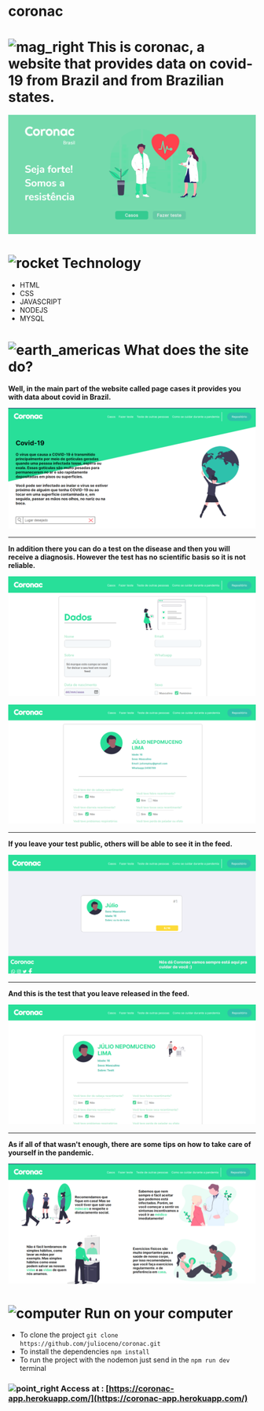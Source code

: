 # coronac

 # ![mag_right](https://github.githubassets.com/images/icons/emoji/unicode/1f50e.png)     This is coronac, a website that provides data on covid-19 from Brazil and from Brazilian states.  

![page-landing](https://github.com/julioceno/coronac/blob/master/images-readme/page-landing.png)

# ![rocket](https://github.githubassets.com/images/icons/emoji/unicode/1f680.png)  Technology
* HTML
* CSS
* JAVASCRIPT
* NODEJS
* MYSQL

# ![earth_americas](https://github.githubassets.com/images/icons/emoji/unicode/1f30e.png)    What does the site do?

 **Well, in the main part of the website called page cases it provides you with data about covid in Brazil.** 

![page-landing](https://github.com/julioceno/coronac/blob/master/images-readme/page-cases.png)

___
  
**In addition there you can do a test on the disease and then you will receive a diagnosis. However the test has no scientific basis so it is not reliable.** 

![page-test](https://github.com/julioceno/coronac/blob/master/images-readme/page-test.png)

![page-diagnostic](https://github.com/julioceno/coronac/blob/master/images-readme/page-diagnostic.png)
___
**If you leave your test public, others will be able to see it in the feed.**

![page-feed](https://github.com/julioceno/coronac/blob/master/images-readme/page-feed.png)
___

**And this is the test that you leave released in the feed.**
 
![page-test-done](https://github.com/julioceno/coronac/blob/master/images-readme/page-test-done.png)

___

**As if all of that wasn't enough, there are some tips on how to take care of yourself in the pandemic.**

![page-take-care](https://github.com/julioceno/coronac/blob/master/images-readme/page-take-care.png)


#  ![computer](https://github.githubassets.com/images/icons/emoji/unicode/1f4bb.png)   Run on your computer
* To clone the project ``git clone https://github.com/julioceno/coronac.git``
*  To install the dependencies ``npm install``
* To run the project with the nodemon just send in the ``npm run dev`` terminal 


### ![point_right](https://github.githubassets.com/images/icons/emoji/unicode/1f449.png) Access at : [https://coronac-app.herokuapp.com/](https://coronac-app.herokuapp.com/)
